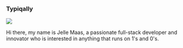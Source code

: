 ### Typiqally

![](https://komarev.com/ghpvc/?username=Typiqally&style=flat-square)

Hi there, my name is Jelle Maas, a passionate full-stack developer and innovator who is interested in anything that runs on 1's and 0's.

<!--
**Typiqally/Typiqally** is a ✨ _special_ ✨ repository because its `README.md` (this file) appears on your GitHub profile.

Here are some ideas to get you started:

- 🔭 I’m currently working on ...
- 🌱 I’m currently learning ...
- 👯 I’m looking to collaborate on ...
- 🤔 I’m looking for help with ...
- 💬 Ask me about ...
- 📫 How to reach me: ...
- 😄 Pronouns: ...
- ⚡ Fun fact: ...
-->
